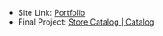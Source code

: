 + Site Link: [Portfolio](https://kadench.github.io/wdd131/)
+ Final Project: [Store Catalog | Catalog](https://kadench.github.io/wdd131/unit6/final/index.html)
